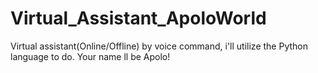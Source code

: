 # Virtual_Assistant_ApoloWorld
Virtual assistant(Online/Offline) by voice command, i'll utilize the Python language to do. Your name ll be Apolo!
